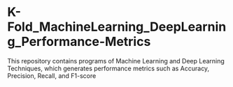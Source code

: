 # K-Fold_MachineLearning_DeepLearning_Performance-Metrics
This repository contains programs of Machine Learning and Deep Learning Techniques, which generates performance metrics such as Accuracy, Precision, Recall, and F1-score
